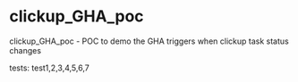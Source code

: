 # clickup_GHA_poc
clickup_GHA_poc - POC to demo the GHA triggers when clickup task status changes

tests:
test1,2,3,4,5,6,7
